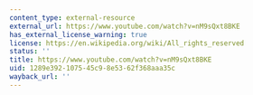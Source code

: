 ```yaml
---
content_type: external-resource
external_url: https://www.youtube.com/watch?v=nM9sQxt8BKE
has_external_license_warning: true
license: https://en.wikipedia.org/wiki/All_rights_reserved
status: ''
title: https://www.youtube.com/watch?v=nM9sQxt8BKE
uid: 1289e392-1075-45c9-8e53-62f368aaa35c
wayback_url: ''
---
```

